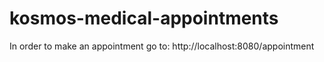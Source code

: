 # kosmos-medical-appointments

In order to make an appointment go to:
http://localhost:8080/appointment
